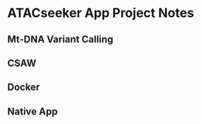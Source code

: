 # ATACseeker App Project Notes #

## Mt-DNA Variant Calling ##

## CSAW ##

## Docker ##

## Native App ##
